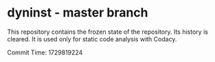 # dyninst - master branch

This repository contains the frozen state of the repository.
Its history is cleared. It is used only for static code
analysis with Codacy.

Commit Time: 1729819224